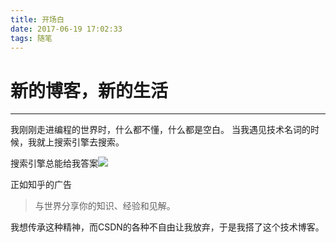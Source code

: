```yaml
---
title: 开场白
date: 2017-06-19 17:02:33
tags: 随笔
---
```

# 新的博客，新的生活
---
我刚刚走进编程的世界时，什么都不懂，什么都是空白。
当我遇见技术名词的时候，我就上搜索引擎去搜索。
<!-- more -->
搜索引擎总能给我答案![](http://i.imgur.com/5xfW7rx.png)

正如知乎的广告
> 与世界分享你的知识、经验和见解。

我想传承这种精神，而CSDN的各种不自由让我放弃，于是我搭了这个技术博客。


